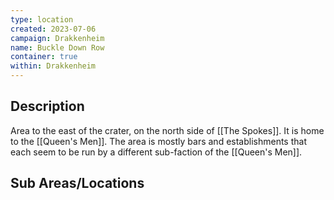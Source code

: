 ```yaml
---
type: location
created: 2023-07-06
campaign: Drakkenheim
name: Buckle Down Row
container: true
within: Drakkenheim
---
```


## Description

Area to the east of the crater, on the north side of [[The Spokes]]. It is home to the [[Queen's Men]]. The area is mostly bars and establishments that each seem to be run by a different sub-faction of the [[Queen's Men]].

## Sub Areas/Locations

<!-- QueryToSerialize: LIST FROM "TTRPG/Drakkenheim/Locations" WHERE within = "Buckle Down Row" -->
